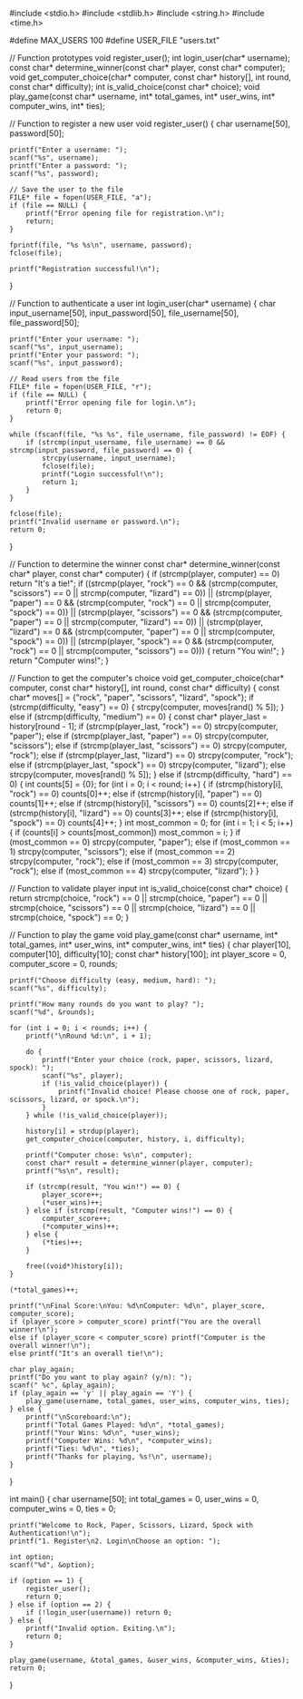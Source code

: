 #include <stdio.h>
#include <stdlib.h>
#include <string.h>
#include <time.h>

#define MAX_USERS 100
#define USER_FILE "users.txt"

// Function prototypes
void register_user();
int login_user(char* username);
const char* determine_winner(const char* player, const char* computer);
void get_computer_choice(char* computer, const char* history[], int round, const char* difficulty);
int is_valid_choice(const char* choice);
void play_game(const char* username, int* total_games, int* user_wins, int* computer_wins, int* ties);

// Function to register a new user
void register_user() {
    char username[50], password[50];

    printf("Enter a username: ");
    scanf("%s", username);
    printf("Enter a password: ");
    scanf("%s", password);

    // Save the user to the file
    FILE* file = fopen(USER_FILE, "a");
    if (file == NULL) {
        printf("Error opening file for registration.\n");
        return;
    }

    fprintf(file, "%s %s\n", username, password);
    fclose(file);

    printf("Registration successful!\n");
}

// Function to authenticate a user
int login_user(char* username) {
    char input_username[50], input_password[50], file_username[50], file_password[50];

    printf("Enter your username: ");
    scanf("%s", input_username);
    printf("Enter your password: ");
    scanf("%s", input_password);

    // Read users from the file
    FILE* file = fopen(USER_FILE, "r");
    if (file == NULL) {
        printf("Error opening file for login.\n");
        return 0;
    }

    while (fscanf(file, "%s %s", file_username, file_password) != EOF) {
        if (strcmp(input_username, file_username) == 0 && strcmp(input_password, file_password) == 0) {
            strcpy(username, input_username);
            fclose(file);
            printf("Login successful!\n");
            return 1;
        }
    }

    fclose(file);
    printf("Invalid username or password.\n");
    return 0;
}

// Function to determine the winner
const char* determine_winner(const char* player, const char* computer) {
    if (strcmp(player, computer) == 0) return "It's a tie!";
    if ((strcmp(player, "rock") == 0 && (strcmp(computer, "scissors") == 0 || strcmp(computer, "lizard") == 0)) ||
        (strcmp(player, "paper") == 0 && (strcmp(computer, "rock") == 0 || strcmp(computer, "spock") == 0)) ||
        (strcmp(player, "scissors") == 0 && (strcmp(computer, "paper") == 0 || strcmp(computer, "lizard") == 0)) ||
        (strcmp(player, "lizard") == 0 && (strcmp(computer, "paper") == 0 || strcmp(computer, "spock") == 0)) ||
        (strcmp(player, "spock") == 0 && (strcmp(computer, "rock") == 0 || strcmp(computer, "scissors") == 0))) {
        return "You win!";
    }
    return "Computer wins!";
}

// Function to get the computer's choice
void get_computer_choice(char* computer, const char* history[], int round, const char* difficulty) {
    const char* moves[] = {"rock", "paper", "scissors", "lizard", "spock"};
    if (strcmp(difficulty, "easy") == 0) {
        strcpy(computer, moves[rand() % 5]);
    } else if (strcmp(difficulty, "medium") == 0) {
        const char* player_last = history[round - 1];
        if (strcmp(player_last, "rock") == 0) strcpy(computer, "paper");
        else if (strcmp(player_last, "paper") == 0) strcpy(computer, "scissors");
        else if (strcmp(player_last, "scissors") == 0) strcpy(computer, "rock");
        else if (strcmp(player_last, "lizard") == 0) strcpy(computer, "rock");
        else if (strcmp(player_last, "spock") == 0) strcpy(computer, "lizard");
        else strcpy(computer, moves[rand() % 5]);
    } else if (strcmp(difficulty, "hard") == 0) {
        int counts[5] = {0};
        for (int i = 0; i < round; i++) {
            if (strcmp(history[i], "rock") == 0) counts[0]++;
            else if (strcmp(history[i], "paper") == 0) counts[1]++;
            else if (strcmp(history[i], "scissors") == 0) counts[2]++;
            else if (strcmp(history[i], "lizard") == 0) counts[3]++;
            else if (strcmp(history[i], "spock") == 0) counts[4]++;
        }
        int most_common = 0;
        for (int i = 1; i < 5; i++) {
            if (counts[i] > counts[most_common]) most_common = i;
        }
        if (most_common == 0) strcpy(computer, "paper");
        else if (most_common == 1) strcpy(computer, "scissors");
        else if (most_common == 2) strcpy(computer, "rock");
        else if (most_common == 3) strcpy(computer, "rock");
        else if (most_common == 4) strcpy(computer, "lizard");
    }
}

// Function to validate player input
int is_valid_choice(const char* choice) {
    return strcmp(choice, "rock") == 0 || strcmp(choice, "paper") == 0 ||
           strcmp(choice, "scissors") == 0 || strcmp(choice, "lizard") == 0 ||
           strcmp(choice, "spock") == 0;
}

// Function to play the game
void play_game(const char* username, int* total_games, int* user_wins, int* computer_wins, int* ties) {
    char player[10], computer[10], difficulty[10];
    const char* history[100];
    int player_score = 0, computer_score = 0, rounds;

    printf("Choose difficulty (easy, medium, hard): ");
    scanf("%s", difficulty);

    printf("How many rounds do you want to play? ");
    scanf("%d", &rounds);

    for (int i = 0; i < rounds; i++) {
        printf("\nRound %d:\n", i + 1);

        do {
            printf("Enter your choice (rock, paper, scissors, lizard, spock): ");
            scanf("%s", player);
            if (!is_valid_choice(player)) {
                printf("Invalid choice! Please choose one of rock, paper, scissors, lizard, or spock.\n");
            }
        } while (!is_valid_choice(player));

        history[i] = strdup(player);
        get_computer_choice(computer, history, i, difficulty);

        printf("Computer chose: %s\n", computer);
        const char* result = determine_winner(player, computer);
        printf("%s\n", result);

        if (strcmp(result, "You win!") == 0) {
            player_score++;
            (*user_wins)++;
        } else if (strcmp(result, "Computer wins!") == 0) {
            computer_score++;
            (*computer_wins)++;
        } else {
            (*ties)++;
        }

        free((void*)history[i]);
    }

    (*total_games)++;

    printf("\nFinal Score:\nYou: %d\nComputer: %d\n", player_score, computer_score);
    if (player_score > computer_score) printf("You are the overall winner!\n");
    else if (player_score < computer_score) printf("Computer is the overall winner!\n");
    else printf("It's an overall tie!\n");

    char play_again;
    printf("Do you want to play again? (y/n): ");
    scanf(" %c", &play_again);
    if (play_again == 'y' || play_again == 'Y') {
        play_game(username, total_games, user_wins, computer_wins, ties);
    } else {
        printf("\nScoreboard:\n");
        printf("Total Games Played: %d\n", *total_games);
        printf("Your Wins: %d\n", *user_wins);
        printf("Computer Wins: %d\n", *computer_wins);
        printf("Ties: %d\n", *ties);
        printf("Thanks for playing, %s!\n", username);
    }
}

int main() {
    char username[50];
    int total_games = 0, user_wins = 0, computer_wins = 0, ties = 0;

    printf("Welcome to Rock, Paper, Scissors, Lizard, Spock with Authentication!\n");
    printf("1. Register\n2. Login\nChoose an option: ");

    int option;
    scanf("%d", &option);

    if (option == 1) {
        register_user();
        return 0;
    } else if (option == 2) {
        if (!login_user(username)) return 0;
    } else {
        printf("Invalid option. Exiting.\n");
        return 0;
    }

    play_game(username, &total_games, &user_wins, &computer_wins, &ties);
    return 0;
}
